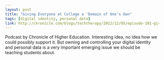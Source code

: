 ```yaml
---
layout: post
title: "Giving Everyone at College a 'Domain of One's Own"
tags: [digital identity, personal data]
link: http://chronicle.com/blogs/techtherapy/2012/12/05/episode-101-giving-everyone-at-college-a-domain-of-ones-own/?cid=wc&utm_sourc
---
```


Podcast by Chronicle of Higher Education. Interesting idea, no idea how we could possibly support it. But owning and controlling your digital identity and personal data is a very important emerging issue we should be teaching students about.